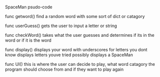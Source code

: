 SpaceMan psudo-code

func getword()
    find a random word with some sort of dict or catagory

func userGuess()
    gets the user to input a letter or string

func checkWord()
    takes what the user guesses and determines if its in
    the word or if it is the word

func display()
    displays your word with underscores for letters you dont know
    displays letters youve tried
    possibly displays a SpaceMan

func UI()
    this is where the user can decide to play, what word
    catagory the program should choose from
    and if they want to play again
